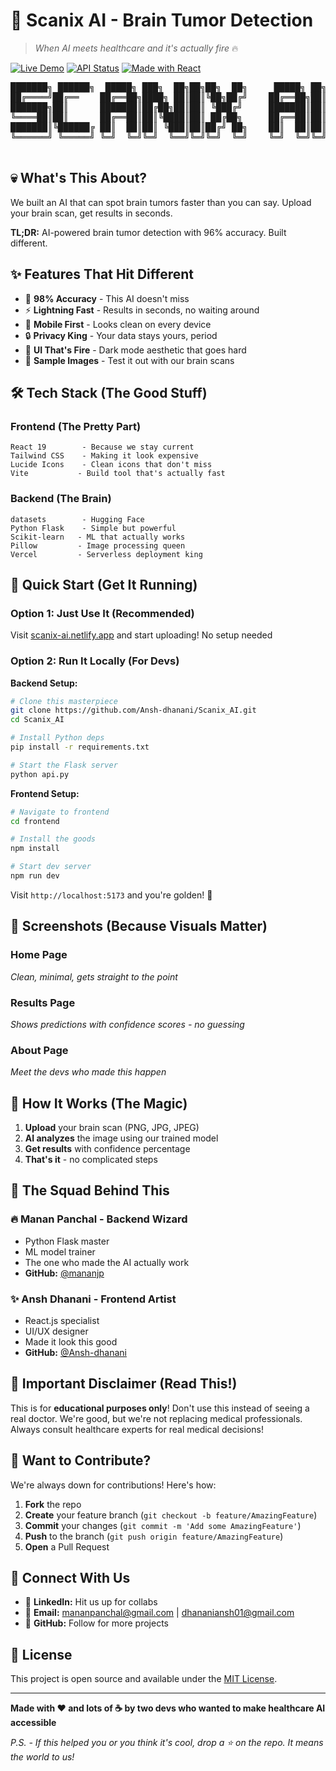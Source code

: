 # 🧠 Scanix AI - Brain Tumor Detection

> *When AI meets healthcare and it's actually fire* 🔥

[![Live Demo](https://img.shields.io/badge/🚀_Live_Demo-Netlify-00C7B7?style=for-the-badge)](https://scanix-ai.netlify.app)
[![API Status](https://img.shields.io/badge/🔥_API-Vercel-000000?style=for-the-badge)](https://scanix-ai.vercel.app/api/health)
[![Made with React](https://img.shields.io/badge/⚛️_Made_with-React_19-61DAFB?style=for-the-badge)](https://reactjs.org/)
<pre>
███████╗ ██████╗  █████╗ ███╗  ██╗██╗██╗  ██╗     █████╗ ██╗
██╔════╝██╔══    ██╔══██╗████╗ ██║██║╚██╗██╔╝    ██╔══██╗██║
███████╗██║      ███████║██╔██╗██║██║ ╚███╔╝     ███████║██║
╚════██║██║      ██╔══██║██║╚████║██║ ██╔██╗     ██╔══██║██║
███████║╚██████╔ ██║  ██║██║ ╚███║██║██╔╝ ██╗    ██║  ██║██║
╚══════╝ ╚═════╝ ╚═╝  ╚═╝╚═╝  ╚══╝╚═╝╚═╝  ╚═╝    ╚═╝  ╚═╝╚═╝

</pre>
## 💀 What's This About?

We built an AI that can spot brain tumors faster than you can say. Upload your brain scan, get results in seconds.

**TL;DR:** AI-powered brain tumor detection with 96% accuracy. Built different. 

## ✨ Features That Hit Different

- 🎯 **98% Accuracy** - This AI doesn't miss
- ⚡ **Lightning Fast** - Results in seconds, no waiting around
- 📱 **Mobile First** - Looks clean on every device
- 🔒 **Privacy King** - Your data stays yours, period
- 🎨 **UI That's Fire** - Dark mode aesthetic that goes hard
- 🧪 **Sample Images** - Test it out with our brain scans

## 🛠️ Tech Stack (The Good Stuff)

### Frontend (The Pretty Part)
```
React 19        - Because we stay current 
Tailwind CSS    - Making it look expensive 
Lucide Icons    - Clean icons that don't miss 
Vite           - Build tool that's actually fast 
```

### Backend (The Brain)
```
datasets        - Hugging Face
Python Flask    - Simple but powerful 
Scikit-learn   - ML that actually works 
Pillow         - Image processing queen
Vercel         - Serverless deployment king 
```

## 🚀 Quick Start (Get It Running)

### Option 1: Just Use It (Recommended)
Visit [scanix-ai.netlify.app](https://scanixai.netlify.app/) and start uploading! No setup needed 

### Option 2: Run It Locally (For Devs)

**Backend Setup:**
```bash
# Clone this masterpiece
git clone https://github.com/Ansh-dhanani/Scanix_AI.git
cd Scanix_AI

# Install Python deps
pip install -r requirements.txt

# Start the Flask server
python api.py
```

**Frontend Setup:**
```bash
# Navigate to frontend
cd frontend

# Install the goods
npm install

# Start dev server
npm run dev
```

Visit `http://localhost:5173` and you're golden! 🌟

## 📸 Screenshots (Because Visuals Matter)

### Home Page
*Clean, minimal, gets straight to the point*

### Results Page  
*Shows predictions with confidence scores - no guessing*

### About Page
*Meet the devs who made this happen*

## 🎯 How It Works (The Magic)

1. **Upload** your brain scan (PNG, JPG, JPEG)
2. **AI analyzes** the image using our trained model
3. **Get results** with confidence percentage
4. **That's it** - no complicated steps

## 👥 The Squad Behind This

### 🔥 Manan Panchal - Backend Wizard
- Python Flask master
- ML model trainer
- The one who made the AI actually work
- **GitHub:** [@mananjp](https://github.com/mananjp)

### ✨ Ansh Dhanani - Frontend Artist  
- React.js specialist
- UI/UX designer
- Made it look this good
- **GitHub:** [@Ansh-dhanani](https://github.com/Ansh-dhanani)

## 🚨 Important Disclaimer (Read This!)

This is for **educational purposes only**! Don't use this instead of seeing a real doctor. We're good, but we're not replacing medical professionals. Always consult healthcare experts for real medical decisions! 

## 🤝 Want to Contribute?

We're always down for contributions! Here's how:

1. **Fork** the repo
2. **Create** your feature branch (`git checkout -b feature/AmazingFeature`)
3. **Commit** your changes (`git commit -m 'Add some AmazingFeature'`)
4. **Push** to the branch (`git push origin feature/AmazingFeature`)
5. **Open** a Pull Request

## 📱 Connect With Us

- 💼 **LinkedIn:** Hit us up for collabs
- 📧 **Email:** mananpanchal@gmail.com | dhananiansh01@gmail.com
- 🐙 **GitHub:** Follow for more projects

## 📄 License

This project is open source and available under the [MIT License](LICENSE).

---

**Made with ❤️ and lots of ☕ by two devs who wanted to make healthcare AI accessible**

*P.S. - If this helped you or you think it's cool, drop a ⭐ on the repo. It means the world to us!*
